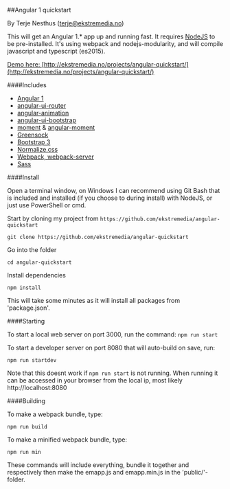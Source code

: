 ##Angular 1 quickstart

By Terje Nesthus (terje@ekstremedia.no)

This will get an Angular 1.* app up and running fast. It requires [NodeJS](https://nodejs.org) to be pre-installed. It's using webpack and nodejs-modularity, and will compile javascript and typescript (es2015).

[Demo here: ](http://ekstremedia.no/projects/angular-quickstart/) [http://ekstremedia.no/projects/angular-quickstart/](http://ekstremedia.no/projects/angular-quickstart/)

####Includes
* [Angular 1](https://angularjs.org/)
* [angular-ui-router](https://github.com/angular-ui/ui-router)
* [angular-animation](https://docs.angularjs.org/api/ngAnimate)
* [angular-ui-bootstrap](https://angular-ui.github.io/bootstrap/)
* [moment](http://momentjs.com/) & [angular-moment](https://github.com/urish/angular-moment)
* [Greensock](https://greensock.com)
* [Bootstrap 3](http://getbootstrap.com/)
* [Normalize.css](https://necolas.github.io/normalize.css/)
* [Webpack, webpack-server](https://webpack.github.io/)
* [Sass](http://sass-lang.com/)

####Install

Open a terminal window, on Windows I can recommend using Git Bash that is included and installed (if you choose to during install) with NodeJS,
or just use PowerShell or cmd. 

Start by cloning my project from `https://github.com/ekstremedia/angular-quickstart`

```
git clone https://github.com/ekstremedia/angular-quickstart
```

Go into the folder

```
cd angular-quickstart
```

Install dependencies

```
npm install
```

This will take some minutes as it will install all packages from 'package.json'. 

####Starting

To start a local web server on port 3000, run the command:
```npm run start```

To start a developer server on port 8080 that will auto-build on save, run:

```
npm run startdev
```

Note that this doesnt work if `npm run start` is not running. When running it can be accessed in your browser from the local ip, most likely 
http://localhost:8080 

####Building

To make a webpack bundle, type: 
```
npm run build
```

To make a minified webpack bundle, type:
```
npm run min
```

These commands will include everything, bundle it together and respectively then make the emapp.js and emapp.min.js in the 'public/'-folder.